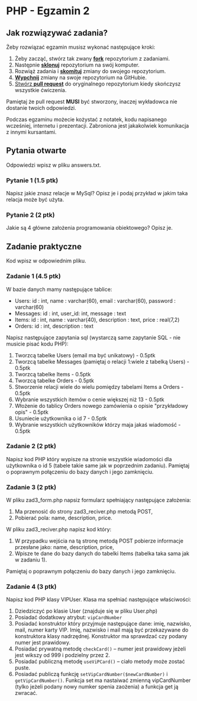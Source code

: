 # PHP - Egzamin 2

## Jak rozwiązywać zadania?

Żeby rozwiązać egzamin musisz wykonać następujące kroki:

1. Żeby zacząć, stwórz tak zwany [**fork**][forking] repozytorium z zadaniami.
2. Następnie [**sklonuj**][ref-clone] repozytorium na swój komputer.
3. Rozwiąż zadania i [**skomituj**][ref-commit] zmiany do swojego repozytorium.
4. [**Wypchnij**][ref-push] zmiany na swoje repozytorium na GitHubie.
5. [Stwórz **pull request**][pull-request] do oryginalnego repozytorium kiedy skończysz wszystkie ćwiczenia.

Pamiętaj że pull request **MUSI** być stworzony, inaczej wykładowca nie dostanie twoich odpowiedzi.

Podczas egzaminu możecie kożystać z notatek, kodu napisanego wcześniej, internetu i prezentacji. Zabroniona jest jakakolwiek komunikacja z innymi kursantami.

## Pytania otwarte
Odpowiedzi wpisz w pliku answers.txt.

### Pytanie 1 (1.5 ptk)
Napisz jakie znasz relacje w MySql? Opisz je i podaj przykład w jakim taka relacja może być użyta.

### Pytanie 2 (2 ptk)
Jakie są 4 główne założenia programowania obiektowego? Opisz je.

## Zadanie praktyczne
Kod wpisz w odpowiednim pliku.

### Zadanie 1 (4.5 ptk)
W bazie danych mamy następujące tablice:
* Users: id : int, name : varchar(60), email : varchar(60), password : varchar(60)
* Messages: id : int, user_id: int, message : text
* Items: id : int, name : varchar(40), description : text, price : real(7,2)
* Orders: id : int, description : text

Napisz następujące zapytania sql (wystarczą same zapytanie SQL - nie musicie pisać kodu PHP):

1. Tworzcą tabelke Users (email ma być unikatowy) - 0.5ptk
2. Tworzcą tabelke Messages (pamiętaj o relacji 1:wiele z tabelką Users) - 0.5ptk
3. Tworzcą tabelke Items - 0.5ptk
4. Tworzcą tabelke Orders - 0.5ptk
5. Stworzenie relacji wiele do wielu pomiędzy tabelami Items a Orders - 0.5ptk
6. Wybranie wszystkich itemów o cenie większej niż 13 - 0.5ptk
7. Włożenie do tablicy Orders nowego zamówienia o opisie "przykładowy opis" - 0.5ptk
8. Usuniecie użytkownika o id 7 - 0.5ptk
9. Wybranie wszystkich użytkowników którzy maja jakaś wiadomość - 0.5ptk

### Zadanie 2 (2 ptk)
Napisz kod PHP który wypisze na stronie wszystkie wiadomości dla użytkownika o id 5 (tabele takie same jak w poprzednim zadaniu). Pamiętaj o poprawnym połączeniu do bazy danych i jego zamknięciu.

### Zadanie 3 (2 ptk)
W pliku zad3_form.php napsiz formularz spełniający następujące założenia:

1. Ma przenosić do strony zad3_reciver.php metodą POST,
2. Pobierać pola: name, description, price.

W pliku zad3_reciver.php napisz kod który:

1. W przypadku wejścia na tą stronę metodą POST pobierze informacje przesłane jako: name, description, price,
2. Wpisze te dane do bazy danych do tabelki Items (tabelka taka sama jak w zadaniu 1).

Pamiętaj o poprawnym połączeniu do bazy danych i jego zamknięciu.

### Zadanie 4 (3 ptk)
Napisz kod PHP klasy VIPUser. Klasa ma spełniać następujące właściwości: 

1. Dziedziczyć po klasie User (znajduje się w pliku User.php)
2. Posiadać dodatkowy atrybut: ```vipCardNumber```
3. Posiadać konstruktor który przyjmuje następujące dane: imię, nazwisko, mail, numer karty VIP. Imię, nazwisko i mail mają być przekazywane do konstruktora klasy nadrzędnej. Konstruktor ma sprawdzać czy podany numer jest prawidowy.
4. Posiadać prywatną metodę ```checkCard()``` – numer jest prawidowy jeżeli jest wikszy od 999 i podzielny przez 2.
5. Posiadać publiczną metodę ```useViPCard()``` – ciało metody może zostać puste.
6. Posiadać publiczą funkcję ```setVipCardNumber($newCardNumber)``` i ```getVipCardNumber()```. Funkcja set ma nastaiwać zmienną vipCardNumber (tylko jeżeli podany nowy numker spenia zaożenia) a funkcja get ją zwracać.
 

<!-- Links -->
[forking]: https://guides.github.com/activities/forking/
[ref-clone]: http://gitref.org/creating/#clone
[ref-commit]: http://gitref.org/basic/#commit
[ref-push]: http://gitref.org/remotes/#push
[ref-rand]: http://php.net/manual/pl/function.rand.php
[pull-request]: https://help.github.com/articles/creating-a-pull-request
